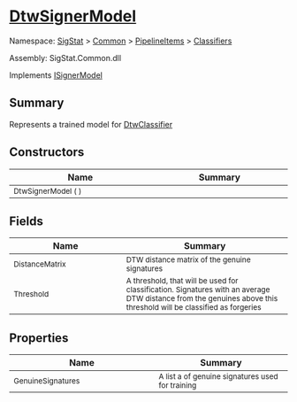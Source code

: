 # [DtwSignerModel](./DtwSignerModel.md)

Namespace: [SigStat]() > [Common](./../../README.md) > [PipelineItems]() > [Classifiers](./README.md)

Assembly: SigStat.Common.dll

Implements [ISignerModel](./../../Pipeline/ISignerModel.md)

## Summary
Represents a trained model for [DtwClassifier](https://github.com/hargitomi97/sigstat/blob/master/docs/md/SigStat/Common/PipelineItems/Classifiers/DtwClassifier.md)

## Constructors

| Name<img width=475> | Summary<img width=475> | 
| --- | --- | 
| <sub>DtwSignerModel (  )</sub>| <sub></sub>| <br>


## Fields

| Name<img width=475> | Summary<img width=475> | 
| --- | --- | 
| <sub>DistanceMatrix</sub>| <sub>DTW distance matrix of the genuine signatures</sub>| <br>
| <sub>Threshold</sub>| <sub>A threshold, that will be used for classification. Signatures with  an average DTW distance from the genuines above this threshold will  be classified as forgeries</sub>| <br>


## Properties

| Name<img width=475> | Summary<img width=475> | 
| --- | --- | 
| <sub>GenuineSignatures</sub>| <sub>A list a of genuine signatures used for training</sub>| <br>


